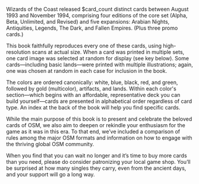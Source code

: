 Wizards of the Coast released $card_count distinct cards between August 1993 and November 1994, comprising four editions of the core set (Alpha, Beta, Unlimited, and Revised) and five expansions: Arabian Nights, Antiquities, Legends, The Dark, and Fallen Empires. (Plus three promo cards.)

This book faithfully reproduces every one of these cards, using high-resolution scans at actual size. When a card was printed in multiple sets, one card image was selected at random for display (see key below). Some cards—including basic lands—were printed with multiple illustrations; again, one was chosen at random in each case for inclusion in the book.

The colors are ordered canonically: white, blue, black, red, and green, followed by gold (multicolor), artifacts, and lands. Within each color's section—which begins with an affordable, representative deck you can build yourself—cards are presented in alphabetical order regardless of card type. An index at the back of the book will help you find specific cards.

While the main purpose of this book is to present and celebrate the beloved cards of OSM, we also aim to deepen or rekindle your enthusiasm for the game as it was in this era. To that end, we’ve included a comparison of rules among the major OSM formats and information on how to engage with the thriving global OSM community.

When you find that you can wait no longer and it’s time to buy more cards than you need, please do consider patronizing your local game shop. You’ll be surprised at how many singles they carry, even from the ancient days, and your support will go a long way.
